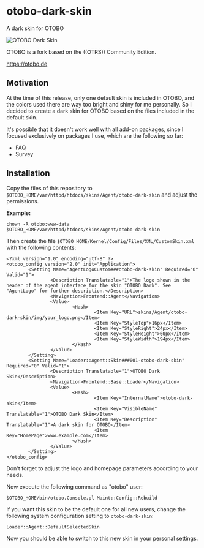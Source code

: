 # otobo-dark-skin
A dark skin for OTOBO

![OTOBO Dark Skin](/screenshot.png?raw=true)

OTOBO is a fork based on the ((OTRS)) Community Edition.

https://otobo.de

## Motivation
At the time of this release, only one default skin is included in OTOBO, and the colors used there are way too bright and shiny for me personally. So I decided to create a dark skin for OTOBO based on the files included in the default skin.

It's possible that it doesn't work well with all add-on packages, since I focused exclusively on packages I use, which are the following so far:
- FAQ
- Survey

## Installation
Copy the files of this repository to ```$OTOBO_HOME/var/httpd/htdocs/skins/Agent/otobo-dark-skin``` and adjust the permissions.

**Example:**
```
chown -R otobo:www-data $OTOBO_HOME/var/httpd/htdocs/skins/Agent/otobo-dark-skin
```

Then create the file ```$OTOBO_HOME/Kernel/Config/Files/XML/CustomSkin.xml``` with the following contents:
```
<?xml version="1.0" encoding="utf-8" ?>
<otobo_config version="2.0" init="Application">
        <Setting Name="AgentLogoCustom###otobo-dark-skin" Required="0" Valid="1">
                <Description Translatable="1">The logo shown in the header of the agent interface for the skin "OTOBO Dark". See "AgentLogo" for further description.</Description>
                <Navigation>Frontend::Agent</Navigation>
                <Value>
                        <Hash>
                                <Item Key="URL">skins/Agent/otobo-dark-skin/img/your_logo.png</Item>
                                <Item Key="StyleTop">16px</Item>
                                <Item Key="StyleRight">24px</Item>
                                <Item Key="StyleHeight">60px</Item>
                                <Item Key="StyleWidth">194px</Item>
                        </Hash>
                </Value>
        </Setting>
        <Setting Name="Loader::Agent::Skin###001-otobo-dark-skin" Required="0" Valid="1">
                <Description Translatable="1">OTOBO Dark Skin</Description>
                <Navigation>Frontend::Base::Loader</Navigation>
                <Value>
                        <Hash>
                                <Item Key="InternalName">otobo-dark-skin</Item>
                                <Item Key="VisibleName" Translatable="1">OTOBO Dark Skin</Item>
                                <Item Key="Description" Translatable="1">A dark skin for OTOBO</Item>
                                <Item Key="HomePage">www.example.com</Item>
                        </Hash>
                </Value>
        </Setting>
</otobo_config>
```
Don't forget to adjust the logo and homepage parameters according to your needs.

Now execute the following command as "otobo" user:
```
$OTOBO_HOME/bin/otobo.Console.pl Maint::Config::Rebuild
```

If you want this skin to be the default one for all new users, change the following system configuration setting to ```otobo-dark-skin```:
```
Loader::Agent::DefaultSelectedSkin
```

Now you should be able to switch to this new skin in your personal settings.

